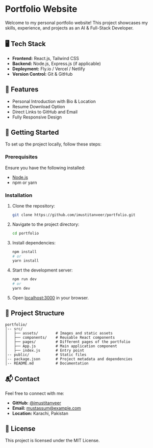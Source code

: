 # Portfolio Website

Welcome to my personal portfolio website! This project showcases my skills, experience, and projects as an AI & Full-Stack Developer.

## 🖥️ Tech Stack
- **Frontend:** React.js, Tailwind CSS
- **Backend:** Node.js, Express.js (if applicable)
- **Deployment:** Fly.io / Vercel / Netlify
- **Version Control:** Git & GitHub

## 📌 Features
- Personal Introduction with Bio & Location
- Resume Download Option
- Direct Links to GitHub and Email
- Fully Responsive Design

## 🚀 Getting Started
To set up the project locally, follow these steps:

### Prerequisites
Ensure you have the following installed:
- [Node.js](https://nodejs.org/)
- npm or yarn

### Installation
1. Clone the repository:
   ```bash
   git clone https://github.com/imustitanveer/portfolio.git
   ```
2. Navigate to the project directory:
   ```bash
   cd portfolio
   ```
3. Install dependencies:
   ```bash
   npm install
   # or
   yarn install
   ```
4. Start the development server:
   ```bash
   npm run dev
   # or
   yarn dev
   ```
5. Open [localhost:3000](http://localhost:3000) in your browser.

## 📂 Project Structure
```
portfolio/
│-- src/
│   ├── assets/        # Images and static assets
│   ├── components/    # Reusable React components
│   ├── pages/         # Different pages of the portfolio
│   ├── App.js         # Main application component
│   ├── index.js       # Entry point
│-- public/            # Static files
│-- package.json       # Project metadata and dependencies
│-- README.md          # Documentation
```

## 📬 Contact
Feel free to connect with me:
- **GitHub:** [@imustitanveer](https://github.com/imustitanveer)
- **Email:** mustassum@example.com
- **Location:** Karachi, Pakistan

## 🎯 License
This project is licensed under the MIT License.